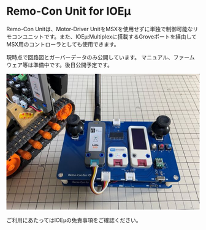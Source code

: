 # Remo-Con Unit for IOEμ

Remo-Con Unitは、Motor-Driver UnitをMSXを使用せずに単独で制御可能なリモコンユニットです。また、IOEμ:Multiplexに搭載するGroveポートを経由してMSX用のコントローラとしても使用できます。

現時点で回路図とガーバーデータのみ公開しています。
マニュアル、ファームウェア等は準備中です。後日公開予定です。

![Remo-Con Unit for IOEμ](image/remocon_1.jpg)

ご利用にあたってはIOEμの免責事項をご確認ください。